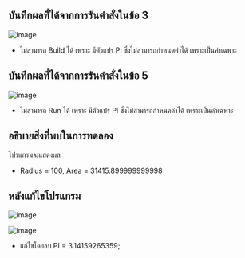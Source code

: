 ## บันทึกผลที่ได้จากการรันคำสั่งในข้อ 3 

![image](https://github.com/Phetteepop/03376836-OOP-2566-Lab-06/assets/144197367/02649b0e-df1d-4f54-b2f4-25a5cf73717b)


- ไม่สามารถ Build ได้ เพราะ มีตัวแปร PI ซึ่งไม่สามารถกำหนดค่าได้ เพราะเป็นค่าเฉพาะ

## บันทึกผลที่ได้จากการรันคำสั่งในข้อ 5

![image](https://github.com/Phetteepop/03376836-OOP-2566-Lab-06/assets/144197367/7fa2ca73-1b8c-49c8-8329-451860c88b07)


- ไม่สามารถ Run ได้ เพราะ มีตัวแปร PI ซึ่งไม่สามารถกำหนดค่าได้ เพราะเป็นค่าเฉพาะ

## อธิบายสิ่งที่พบในการทดลอง

โปรแกรมจะแสดงผล 

- Radius = 100, Area = 31415.899999999998

## หลังแก้ไขโปรแกรม
![image](https://github.com/Phetteepop/03376836-OOP-2566-Lab-06/assets/144197367/36d8342d-7690-430c-8103-e2772b11a0ef)

![image](https://github.com/Phetteepop/03376836-OOP-2566-Lab-06/assets/144197367/6569aa5c-fd7b-429f-a1db-78a01d9434f6)

- แก้ไขโดยลบ  PI = 3.14159265359;
